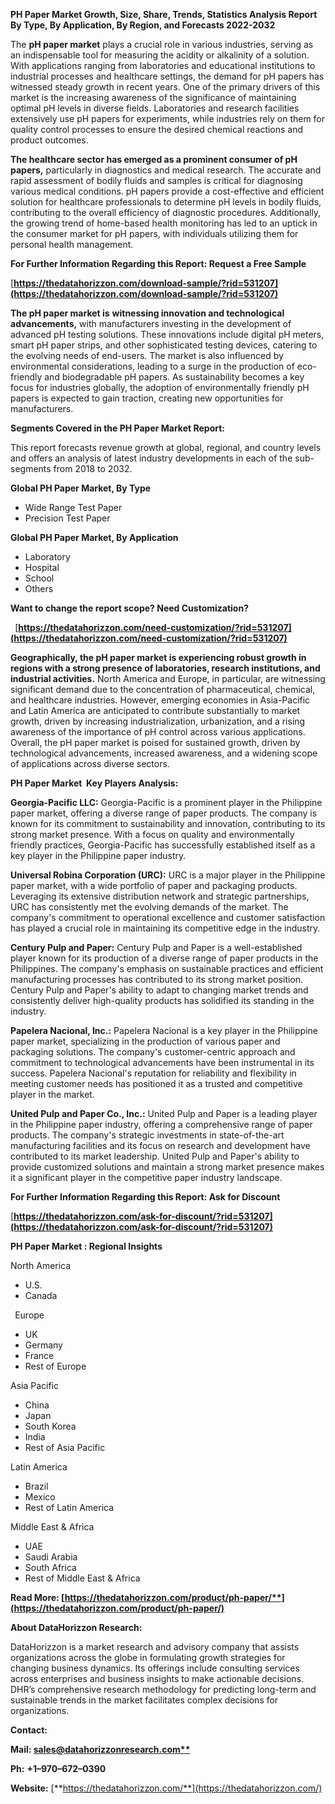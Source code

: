 ﻿**PH Paper Market Growth, Size, Share, Trends, Statistics Analysis Report By Type, By Application, By Region, and Forecasts 2022-2032**


The **pH paper market** plays a crucial role in various industries, serving as an indispensable tool for measuring the acidity or alkalinity of a solution. With applications ranging from laboratories and educational institutions to industrial processes and healthcare settings, the demand for pH papers has witnessed steady growth in recent years. One of the primary drivers of this market is the increasing awareness of the significance of maintaining optimal pH levels in diverse fields. Laboratories and research facilities extensively use pH papers for experiments, while industries rely on them for quality control processes to ensure the desired chemical reactions and product outcomes.

**The healthcare sector has emerged as a prominent consumer of pH papers,** particularly in diagnostics and medical research. The accurate and rapid assessment of bodily fluids and samples is critical for diagnosing various medical conditions. pH papers provide a cost-effective and efficient solution for healthcare professionals to determine pH levels in bodily fluids, contributing to the overall efficiency of diagnostic procedures. Additionally, the growing trend of home-based health monitoring has led to an uptick in the consumer market for pH papers, with individuals utilizing them for personal health management. 

**For Further Information Regarding this Report: Request a Free Sample**	

[**https://thedatahorizzon.com/download-sample/?rid=531207](https://thedatahorizzon.com/download-sample/?rid=531207)** 

**The pH paper market is** **witnessing innovation and technological advancements,** with manufacturers investing in the development of advanced pH testing solutions. These innovations include digital pH meters, smart pH paper strips, and other sophisticated testing devices, catering to the evolving needs of end-users. The market is also influenced by environmental considerations, leading to a surge in the production of eco-friendly and biodegradable pH papers. As sustainability becomes a key focus for industries globally, the adoption of environmentally friendly pH papers is expected to gain traction, creating new opportunities for manufacturers.

**Segments Covered in the PH Paper Market Report:**

This report forecasts revenue growth at global, regional, and country levels and offers an analysis of latest industry developments in each of the sub-segments from 2018 to 2032.

**Global PH Paper Market, By Type**

- Wide Range Test Paper
- Precision Test Paper

**Global PH Paper Market, By Application**

- Laboratory
- Hospital
- School
- Others

**Want to change the report scope? Need Customization?**

` `[**https://thedatahorizzon.com/need-customization/?rid=531207](https://thedatahorizzon.com/need-customization/?rid=531207)** 

**Geographically, the pH paper market is experiencing robust growth in regions with a strong presence of laboratories, research institutions, and industrial activities.** North America and Europe, in particular, are witnessing significant demand due to the concentration of pharmaceutical, chemical, and healthcare industries. However, emerging economies in Asia-Pacific and Latin America are anticipated to contribute substantially to market growth, driven by increasing industrialization, urbanization, and a rising awareness of the importance of pH control across various applications. Overall, the pH paper market is poised for sustained growth, driven by technological advancements, increased awareness, and a widening scope of applications across diverse sectors.

**PH Paper Market  Key Players Analysis:** 

**Georgia-Pacific LLC:** Georgia-Pacific is a prominent player in the Philippine paper market, offering a diverse range of paper products. The company is known for its commitment to sustainability and innovation, contributing to its strong market presence. With a focus on quality and environmentally friendly practices, Georgia-Pacific has successfully established itself as a key player in the Philippine paper industry.

**Universal Robina Corporation (URC):** URC is a major player in the Philippine paper market, with a wide portfolio of paper and packaging products. Leveraging its extensive distribution network and strategic partnerships, URC has consistently met the evolving demands of the market. The company's commitment to operational excellence and customer satisfaction has played a crucial role in maintaining its competitive edge in the industry.

**Century Pulp and Paper:** Century Pulp and Paper is a well-established player known for its production of a diverse range of paper products in the Philippines. The company's emphasis on sustainable practices and efficient manufacturing processes has contributed to its strong market position. Century Pulp and Paper's ability to adapt to changing market trends and consistently deliver high-quality products has solidified its standing in the industry.

**Papelera Nacional, Inc.:** Papelera Nacional is a key player in the Philippine paper market, specializing in the production of various paper and packaging solutions. The company's customer-centric approach and commitment to technological advancements have been instrumental in its success. Papelera Nacional's reputation for reliability and flexibility in meeting customer needs has positioned it as a trusted and competitive player in the market.

**United Pulp and Paper Co., Inc.:** United Pulp and Paper is a leading player in the Philippine paper industry, offering a comprehensive range of paper products. The company's strategic investments in state-of-the-art manufacturing facilities and its focus on research and development have contributed to its market leadership. United Pulp and Paper's ability to provide customized solutions and maintain a strong market presence makes it a significant player in the competitive paper industry landscape.

**For Further Information Regarding this Report: Ask for Discount**	

[**https://thedatahorizzon.com/ask-for-discount/?rid=531207](https://thedatahorizzon.com/ask-for-discount/?rid=531207)** 

**PH Paper Market : Regional Insights**

North America

- U.S.
- Canada

` `Europe

- UK
- Germany
- France
- Rest of Europe

Asia Pacific

- China
- Japan
- South Korea
- India
- Rest of Asia Pacific

Latin America

- Brazil
- Mexico
- Rest of Latin America

Middle East & Africa

- UAE
- Saudi Arabia
- South Africa
- Rest of Middle East & Africa

**Read More: [https://thedatahorizzon.com/product/ph-paper/**](https://thedatahorizzon.com/product/ph-paper/)** 

**About DataHorizzon Research:**

DataHorizzon is a market research and advisory company that assists organizations across the globe in formulating growth strategies for changing business dynamics. Its offerings include consulting services across enterprises and business insights to make actionable decisions. DHR’s comprehensive research methodology for predicting long-term and sustainable trends in the market facilitates complex decisions for organizations.

**Contact:**

**Mail: [sales@datahorizzonresearch.com**](mailto:sales@datahorizzonresearch.com)**

**Ph:** **+1–970–672–0390**

**Website:** [**https://thedatahorizzon.com/**](https://thedatahorizzon.com/)


